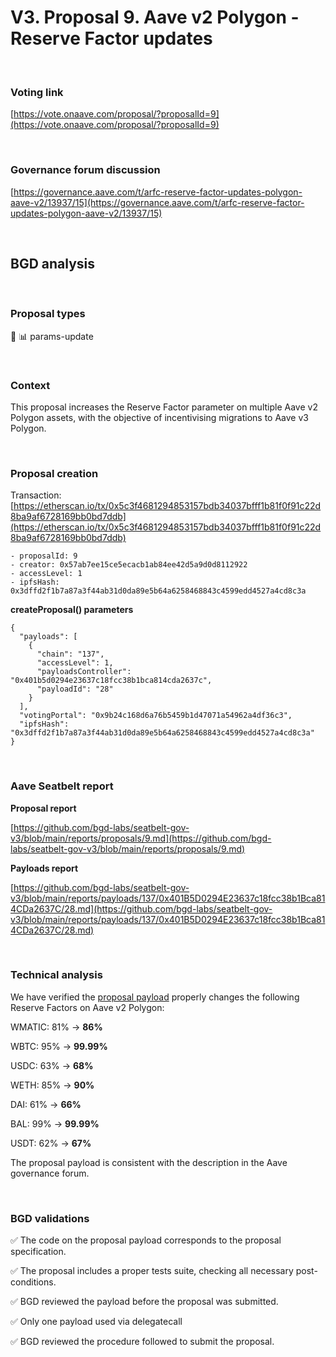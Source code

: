 # V3. Proposal 9. Aave v2 Polygon - Reserve Factor updates

<br>

### Voting link

[https://vote.onaave.com/proposal/?proposalId=9](https://vote.onaave.com/proposal/?proposalId=9)

<br>

### Governance forum discussion

[https://governance.aave.com/t/arfc-reserve-factor-updates-polygon-aave-v2/13937/15](https://governance.aave.com/t/arfc-reserve-factor-updates-polygon-aave-v2/13937/15)

<br>

## BGD analysis

<br>

### Proposal types

:wrench: :bar_chart: params-update

<br>

### Context

This proposal increases the Reserve Factor parameter on multiple Aave v2 Polygon assets, with the objective of incentivising migrations to Aave v3 Polygon.

<br>

### Proposal creation

Transaction: [https://etherscan.io/tx/0x5c3f4681294853157bdb34037bfff1b81f0f91c22d8ba9af6728169bb0bd7ddb](https://etherscan.io/tx/0x5c3f4681294853157bdb34037bfff1b81f0f91c22d8ba9af6728169bb0bd7ddb)


```
- proposalId: 9
- creator: 0x57ab7ee15ce5ecacb1ab84ee42d5a9d0d8112922
- accessLevel: 1
- ipfsHash: 0x3dffd2f1b7a87a3f44ab31d0da89e5b64a6258468843c4599edd4527a4cd8c3a
```

**createProposal() parameters**
```
{
  "payloads": [
    {
      "chain": "137",
      "accessLevel": 1,
      "payloadsController": "0x401b5d0294e23637c18fcc38b1bca814cda2637c",
      "payloadId": "28"
    }
  ],
  "votingPortal": "0x9b24c168d6a76b5459b1d47071a54962a4df36c3",
  "ipfsHash": "0x3dffd2f1b7a87a3f44ab31d0da89e5b64a6258468843c4599edd4527a4cd8c3a"
}
```

<br>

### Aave Seatbelt report

**Proposal report**

[https://github.com/bgd-labs/seatbelt-gov-v3/blob/main/reports/proposals/9.md](https://github.com/bgd-labs/seatbelt-gov-v3/blob/main/reports/proposals/9.md)

**Payloads report**

[https://github.com/bgd-labs/seatbelt-gov-v3/blob/main/reports/payloads/137/0x401B5D0294E23637c18fcc38b1Bca814CDa2637C/28.md](https://github.com/bgd-labs/seatbelt-gov-v3/blob/main/reports/payloads/137/0x401B5D0294E23637c18fcc38b1Bca814CDa2637C/28.md)

<br>

### Technical analysis

We have verified the [proposal payload](https://polygonscan.com/address/0x8c6cd76bEdb22ba5Bd79Fa5eBE47e5D99a22d75A#code#F1#L14) properly changes the following Reserve Factors on Aave v2 Polygon:

WMATIC: 81% -> **86%**

WBTC: 95% -> **99.99%**

USDC: 63% -> **68%**

WETH: 85% -> **90%**

DAI: 61% -> **66%**

BAL: 99% -> **99.99%**

USDT: 62% -> **67%**


The proposal payload is consistent with the description in the Aave governance forum.

<br>

### BGD validations

:white_check_mark: The code on the proposal payload corresponds to the proposal specification.

:white_check_mark: The proposal includes a proper tests suite, checking all necessary post-conditions.

:white_check_mark: BGD reviewed the payload before the proposal was submitted.

:white_check_mark: Only one payload used via delegatecall

:white_check_mark: BGD reviewed the procedure followed to submit the proposal.
